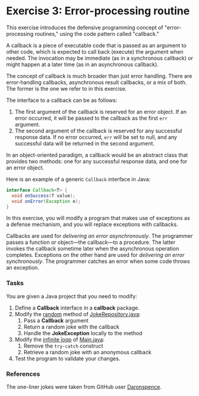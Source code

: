 # Exercise 3: Error-processing routine
This exercise introduces the defensive programming concept of "error-processing routines," using the code pattern called "callback."

A callback is a piece of executable code that is passed as an argument to other code, which is expected to call back (execute) the argument when needed. The invocation may be immediate (as in a synchronous callback) or might happen at a later time (as in an asynchronous callback).

The concept of callback is much broader than just error handling. There are error-handling callbacks, asynchronous result callbacks, or a mix of both. The former is the one we refer to in this exercise. 

The interface to a callback can be as follows:

1. The first argument of the callback is reserved for an error object. If an error occurred, it will be passed to the callback as the first `err` argument.
1. The second argument of the callback is reserved for any successful response data. If no error occurred, `err` will be set to null, and any successful data will be returned in the second argument.

In an object-oriented paradigm, a callback would be an abstract class that provides two methods:  one for any successful response data, and one for an error object.

Here is an example of a generic `Callback` interface in Java:

```java
interface Callback<T> {
  void onSuccess(T value);
  void onError(Exception e);
}
```

In this exercise, you will modify a program that makes use of exceptions as a defense mechanism, and you will replace exceptions with callbacks.

Callbacks are used for _delivering an error asynchronously_. The programmer passes a function or object—the callback—to a procedure. The latter invokes the callback sometime later when the asynchronous operation completes. Exceptions on the other hand are used for _delivering an error synchronously_. The programmer catches an error when some code throws an exception.

### Tasks
You are given a Java project that you need to modify:

1. Define a **Callback** interface in a **callback** package.
1. Modify the [random](src/ch/epfl/sweng/defensive/error/processing/routine/repository/JokeRepository.java#L12) method of [JokeRepository.java](src/ch/epfl/sweng/defensive/error/processing/routine/repository/JokeRepository.java):
    1. Pass a **Callback** argument
    1. Return a random joke with the callback
    1. Handle the **JokeException** locally to the method
1. Modify the [infinite loop](ch/epfl/sweng/defensive/error/processing/routine/Main.java#L13) of [Main.java](src/ch/epfl/sweng/defensive/error/processing/routine/Main.java):
    1. Remove the `try-catch` construct
    1. Retrieve a random joke with an anonymous callback
1. Test the program to validate your changes.

### References
The one-liner jokes were taken from  GitHub user [Daronspence](https://github.com/Daronspence/One-Liners/blob/master/jokes.txt).
